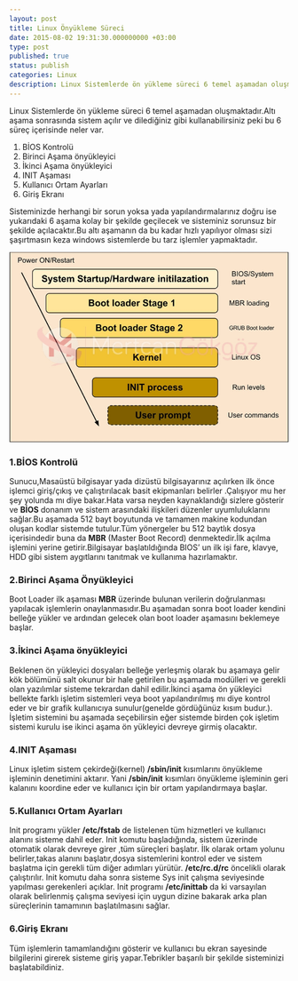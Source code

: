 ```yaml
---
layout: post
title: Linux Önyükleme Süreci
date: 2015-08-02 19:31:30.000000000 +03:00
type: post
published: true
status: publish
categories: Linux
description: Linux Sistemlerde ön yükleme süreci 6 temel aşamadan oluşmaktadır.Altı aşama sonrasında sistem açılır ve dilediğiniz gibi kullanabilirsiniz peki bu 6
---
```


Linux Sistemlerde ön yükleme süreci 6 temel aşamadan oluşmaktadır.Altı aşama sonrasında sistem açılır ve dilediğiniz gibi kullanabilirsiniz peki bu 6 süreç içerisinde neler var.

1. BİOS Kontrolü
2. Birinci Aşama önyükleyici
3. İkinci Aşama önyükleyici
4. INIT Aşaması
5. Kullanıcı Ortam Ayarları
6. Giriş Ekranı

Sisteminizde herhangi bir sorun yoksa yada yapılandırmalarınız doğru ise yukarıdaki 6 aşama kolay bir şekilde geçilecek ve sisteminiz sorunsuz bir şekilde açılacaktır.Bu altı aşamanın da bu kadar hızlı yapılıyor olması sizi şaşırtmasın keza windows sistemlerde bu tarz işlemler yapmaktadır.

![linuxonyuklemeislemi](/assets/linuxonyuklemeislemi.jpg)

### 1.BİOS Kontrolü

Sunucu,Masaüstü bilgisayar yada dizüstü bilgisayarınız açılırken ilk önce işlemci giriş/çıkış ve çalıştırılacak basit ekipmanları belirler .Çalışıyor mu her şey yolunda mı diye bakar.Hata varsa neyden kaynaklandığı sizlere gösterir ve **BİOS** donanım ve sistem arasındaki ilişkileri düzenler uyumluluklarını sağlar.Bu aşamada 512 bayt boyutunda ve tamamen makine kodundan oluşan kodlar sistemde tutulur.Tüm yönergeler bu 512 baytlık dosya içerisindedir buna da **MBR** (Master Boot Record) denmektedir.İlk açılma işlemini yerine getirir.Bilgisayar başlatıldığında BIOS’ un ilk işi fare, klavye, HDD gibi sistem aygıtlarını tanıtmak ve kullanıma hazırlamaktır.

### 2.Birinci Aşama Önyükleyici

Boot Loader ilk aşaması **MBR** üzerinde bulunan verilerin doğrulanması yapılacak işlemlerin onaylanmasıdır.Bu aşamadan sonra boot loader kendini belleğe yükler ve ardından gelecek olan boot loader aşamasını beklemeye başlar.

### 3.İkinci Aşama önyükleyici

Beklenen ön yükleyici dosyaları belleğe yerleşmiş olarak bu aşamaya gelir kök bölümünü salt okunur bir hale getirilen bu aşamada modülleri ve gerekli olan yazılımlar sisteme tekrardan dahil edilir.İkinci aşama ön yükleyici bellekte farklı işletim sistemleri veya boot yapılandırılmış mı diye kontrol eder ve bir grafik kullanıcıya sunulur(genelde gördüğünüz kısım budur.). İşletim sistemini bu aşamada seçebilirsin eğer sistemde birden çok işletim sistemi kurulu ise ikinci aşama ön yükleyici devreye girmiş olacaktır.

### 4.INIT Aşaması

Linux işletim sistem çekirdeği(kernel) **/sbin/init** kısımlarını önyükleme işleminin denetimini aktarır. Yani **/sbin/init** kısımları önyükleme işleminin geri kalanını koordine eder ve kullanıcı için bir ortam yapılandırmaya başlar.

### 5.Kullanıcı Ortam Ayarları

Init programı yükler **/etc/fstab** de listelenen tüm hizmetleri ve kullanıcı alanını sisteme dahil eder. Init komutu başladığında, sistem üzerinde otomatik olarak devreye girer ,tüm süreçleri başlatır. İlk olarak ortam yolunu belirler,takas alanını başlatır,dosya sistemlerini kontrol eder ve sistem başlatma için gerekli tüm diğer adımları yürütür. **/etc/rc.d/rc** öncelikli olarak çalıştırılır. Init komutu daha sonra sisteme Sys init çalışma seviyesinde yapılması gerekenleri açıklar. Init programı **/etc/inittab** da ki varsayılan olarak belirlenmiş çalışma seviyesi için uygun dizine bakarak arka plan süreçlerinin tamamının başlatılmasını sağlar.

### 6.Giriş Ekranı

Tüm işlemlerin tamamlandığını gösterir ve kullanıcı bu ekran sayesinde bilgilerini girerek sisteme giriş yapar.Tebrikler başarılı bir şekilde sisteminizi başlatabildiniz.
